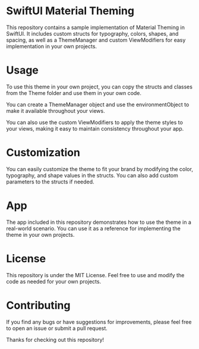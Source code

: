 # SwiftUI Material Theming
This repository contains a sample implementation of Material Theming in SwiftUI. It includes custom structs for typography, colors, shapes, and spacing, as well as a ThemeManager and custom ViewModifiers for easy implementation in your own projects.

# Usage
To use this theme in your own project, you can copy the structs and classes from the Theme folder and use them in your own code.

You can create a ThemeManager object and use the environmentObject to make it available throughout your views.

You can also use the custom ViewModifiers to apply the theme styles to your views, making it easy to maintain consistency throughout your app.

# Customization
You can easily customize the theme to fit your brand by modifying the color, typography, and shape values in the structs. You can also add custom parameters to the structs if needed.

# App
The  app included in this repository demonstrates how to use the theme in a real-world scenario. You can use it as a reference for implementing the theme in your own projects.

# License
This repository is under the MIT License. Feel free to use and modify the code as needed for your own projects.

# Contributing
If you find any bugs or have suggestions for improvements, please feel free to open an issue or submit a pull request.

Thanks for checking out this repository!
